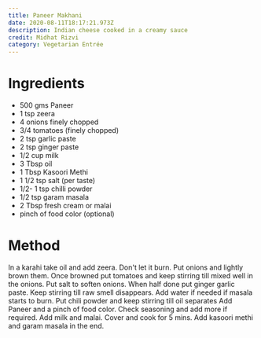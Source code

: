 ```yaml
---
title: Paneer Makhani
date: 2020-08-11T18:17:21.973Z
description: Indian cheese cooked in a creamy sauce
credit: Midhat Rizvi
category: Vegetarian Entrée
---
```

# Ingredients

* 500 gms Paneer
* 1 tsp zeera
* 4 onions finely chopped
* 3/4 tomatoes (finely chopped)
* 2 tsp garlic paste
* 2 tsp ginger paste
* 1/2 cup milk
* 3 Tbsp oil
* 1 Tbsp Kasoori Methi 
* 1 1/2 tsp salt (per taste)
* 1/2- 1 tsp chilli powder
* 1/2 tsp garam masala
* 2 Tbsp fresh cream or malai
* pinch of food color (optional)

# Method

In a karahi take oil and add zeera. Don't let it burn.
Put onions and lightly brown them.
Once browned put tomatoes and keep stirring till mixed well in the onions.
Put salt to soften onions.
When half done put ginger garlic paste.
Keep stirring till raw smell disappears.
Add water if needed if masala starts to burn.
Put chili powder and keep stirring till oil separates
Add Paneer and a pinch of food color.
Check seasoning and add more if required.
Add milk and malai.
Cover and cook for 5 mins.
Add kasoori methi and garam masala in the end.